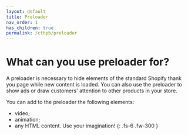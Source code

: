```yaml
---
layout: default
title: Preloader
nav_order: 1
has_children: true
permalink: /cthpb/preloader
---
```


# What can you use preloader for?

A preloader is necessary to hide elements of the standard Shopify thank you page while new content is loaded. 
You can also use the preloader to show ads or draw customers' attention to other products in your store.

You can add to the preloader the following elements:
* video;
* animation;
* any HTML content. Use your imagination!
{: .fs-6 .fw-300 }
